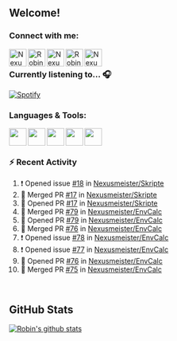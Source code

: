 
<!-- Allgemeine Notizen
	Die Icons sind unter diesen beiden Links zu finden:
	GitHub Repo: https://github.com/simple-icons/simple-icons
		> raw.githubusercontent ist erreichbar über Kontextmenü auf Bild und "Bild in neuem Tab öffnen"
	Simple Icons: https://cdn.jsdelivr.net/npm/simple-icons@3/icons/
 -->


## Welcome!

### Connect with me:
[<img align="left" alt="Nexusmeister | Twitter" width="35px" src="https://cdn.jsdelivr.net/npm/simple-icons@v3/icons/twitter.svg" />][twitter]
[<img align="left" alt="Robin Kaltenbach | Xing" width="35px" src="https://cdn.jsdelivr.net/npm/simple-icons@3.13.0/icons/xing.svg" />][xing]
[<img align="left" alt="Nexusmeister | Twitch" width="35px" src="https://simpleicons.org/icons/twitch.svg" />][twitch]
[<img align="left" alt="Robin Kaltenbach | Stack Overflow" width="35px" src="https://cdn.jsdelivr.net/npm/simple-icons@3.13.0/icons/stackoverflow.svg" />][stackOverflow]
[<img align="left" alt="Nexusmeister | Steam" width="35px" src="https://cdn.jsdelivr.net/npm/simple-icons@3.13.0/icons/steam.svg" />][steam]

<br />

### Currently listening to... 🎧

[![Spotify](https://spotify-now-playing.nexusmeister.vercel.app/api/spotify)](https://open.spotify.com/user/xkaltix?si=h_gYbj2sTlamJW9soY9fnQ)

### Languages & Tools:

<img width="35px" align="left" src="https://raw.githubusercontent.com/simple-icons/simple-icons/develop/icons/dot-net.svg" />
<img width="35px" align="left" src="https://raw.githubusercontent.com/simple-icons/simple-icons/develop/icons/csharp.svg" />
<img width="35px" align="left" src="https://raw.githubusercontent.com/simple-icons/simple-icons/develop/icons/visualstudio.svg" />
<img width="35px" align="left" src="https://raw.githubusercontent.com/simple-icons/simple-icons/develop/icons/microsoftsqlserver.svg" />
<img width="35px" align="left" src="https://github.com/simple-icons/simple-icons/blob/develop/icons/xamarin.svg" />

<br/>
<br/>

### :zap: Recent Activity
<!--START_SECTION:activity-->
1. ❗️ Opened issue [#18](https://github.com/Nexusmeister/Skripte/issues/18) in [Nexusmeister/Skripte](https://github.com/Nexusmeister/Skripte)
2. 🎉 Merged PR [#17](https://github.com/Nexusmeister/Skripte/pull/17) in [Nexusmeister/Skripte](https://github.com/Nexusmeister/Skripte)
3. 💪 Opened PR [#17](https://github.com/Nexusmeister/Skripte/pull/17) in [Nexusmeister/Skripte](https://github.com/Nexusmeister/Skripte)
4. 🎉 Merged PR [#79](https://github.com/Nexusmeister/EnvCalc/pull/79) in [Nexusmeister/EnvCalc](https://github.com/Nexusmeister/EnvCalc)
5. 💪 Opened PR [#79](https://github.com/Nexusmeister/EnvCalc/pull/79) in [Nexusmeister/EnvCalc](https://github.com/Nexusmeister/EnvCalc)
6. 🎉 Merged PR [#76](https://github.com/Nexusmeister/EnvCalc/pull/76) in [Nexusmeister/EnvCalc](https://github.com/Nexusmeister/EnvCalc)
7. ❗️ Opened issue [#78](https://github.com/Nexusmeister/EnvCalc/issues/78) in [Nexusmeister/EnvCalc](https://github.com/Nexusmeister/EnvCalc)
8. ❗️ Opened issue [#77](https://github.com/Nexusmeister/EnvCalc/issues/77) in [Nexusmeister/EnvCalc](https://github.com/Nexusmeister/EnvCalc)
9. 💪 Opened PR [#76](https://github.com/Nexusmeister/EnvCalc/pull/76) in [Nexusmeister/EnvCalc](https://github.com/Nexusmeister/EnvCalc)
10. 🎉 Merged PR [#75](https://github.com/Nexusmeister/EnvCalc/pull/75) in [Nexusmeister/EnvCalc](https://github.com/Nexusmeister/EnvCalc)
<!--END_SECTION:activity-->
 
 <br/>

## GitHub Stats
[![Robin's github stats](https://github-readme-stats.vercel.app/api?username=nexusmeister&count_private=true&show_icons=true&theme=dark)](https://github.com/anuraghazra/github-readme-stats)

[twitter]: https://twitter.com/nexxusmeister
[xing]: https://www.xing.com/profile/Robin_Kaltenbach3
[twitch]: https://www.twitch.tv/nexusmeister
[stackOverflow]: https://stackoverflow.com/users/10840553/robin-kaltenbach
[steam]: https://steamcommunity.com/id/nexusmeister
